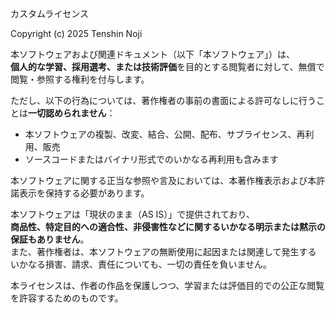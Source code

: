 カスタムライセンス 

Copyright (c) 2025 Tenshin Noji

本ソフトウェアおよび関連ドキュメント（以下「本ソフトウェア」）は、<br>**個人的な学習、採用選考、または技術評価**を目的とする閲覧者に対して、無償で閲覧・参照する権利を付与します。

ただし、以下の行為については、著作権者の事前の書面による許可なしに行うことは**一切認められません**：

- 本ソフトウェアの複製、改変、結合、公開、配布、サブライセンス、再利用、販売
- ソースコードまたはバイナリ形式でのいかなる再利用も含みます

本ソフトウェアに関する正当な参照や言及においては、本著作権表示および本許諾表示を保持する必要があります。

本ソフトウェアは「現状のまま（AS IS）」で提供されており、<br>**商品性、特定目的への適合性、非侵害性などに関するいかなる明示または黙示の保証もありません**。  
また、著作権者は、本ソフトウェアの無断使用に起因または関連して発生する<br>いかなる損害、請求、責任についても、一切の責任を負いません。

本ライセンスは、作者の作品を保護しつつ、学習または評価目的での公正な閲覧を許容するためのものです。
